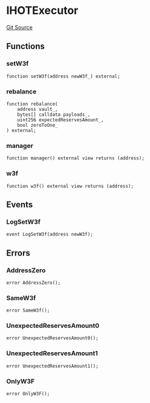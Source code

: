 # IHOTExecutor
[Git Source](https://github.com/ArrakisFinance/arrakis-modular/blob/b9ae3a6dd7145e0f69f817dcb31abd79f8e19310/src/interfaces/IHOTExecutor.sol)


## Functions
### setW3f


```solidity
function setW3f(address newW3f_) external;
```

### rebalance


```solidity
function rebalance(
    address vault_,
    bytes[] calldata payloads_,
    uint256 expectedReservesAmount_,
    bool zeroToOne_
) external;
```

### manager


```solidity
function manager() external view returns (address);
```

### w3f


```solidity
function w3f() external view returns (address);
```

## Events
### LogSetW3f

```solidity
event LogSetW3f(address newW3f);
```

## Errors
### AddressZero

```solidity
error AddressZero();
```

### SameW3f

```solidity
error SameW3f();
```

### UnexpectedReservesAmount0

```solidity
error UnexpectedReservesAmount0();
```

### UnexpectedReservesAmount1

```solidity
error UnexpectedReservesAmount1();
```

### OnlyW3F

```solidity
error OnlyW3F();
```

